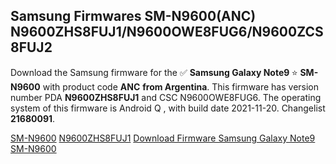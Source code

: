 <h2>Samsung Firmwares SM-N9600(ANC) N9600ZHS8FUJ1/N9600OWE8FUG6/N9600ZCS8FUJ2</h2>
Download the Samsung firmware for the ✅ <strong>Samsung Galaxy Note9 </strong> ⭐ <strong>SM-N9600</strong> with product code <strong>ANC</strong> <strong> from Argentina</strong>. This firmware has version number PDA <strong>N9600ZHS8FUJ1</strong> and CSC N9600OWE8FUG6. The operating system of this firmware is Android Q , with build date 2021-11-20. Changelist <strong>21680091</strong>.


[SM-N9600](https://samfirm.shop/samsung/model/SM-N9600)
[N9600ZHS8FUJ1](https://samfirm.shop/samsung/pda/N9600ZHS8FUJ1)
[Download Firmware Samsung Galaxy Note9 SM-N9600](https://samfirm.shop/samsung/firmware/476323)
